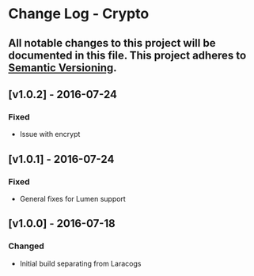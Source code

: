 # Change Log - Crypto
All notable changes to this project will be documented in this file.
This project adheres to [Semantic Versioning](http://semver.org/).
----

## [v1.0.2] - 2016-07-24

### Fixed
- Issue with encrypt

## [v1.0.1] - 2016-07-24

### Fixed
- General fixes for Lumen support

## [v1.0.0] - 2016-07-18

### Changed
- Initial build separating from Laracogs